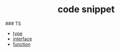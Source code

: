 <h1 align="center">code snippet</h1>
### TS

 - [type](https://github.com/binperson/fragment/tree/feature/202007032227-ts-type)
 - [interface](https://github.com/binperson/fragment/tree/feature/202007032254-ts-interface)
 - [function](https://github.com/binperson/fragment/tree/feature/202007201230-ts-func)
